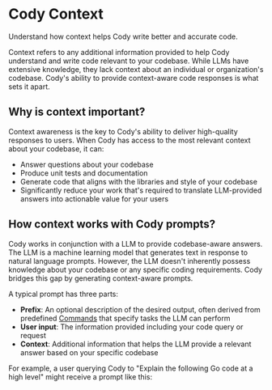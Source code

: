 # Cody Context

<p class="subtitle">Understand how context helps Cody write better and accurate code.</p>

Context refers to any additional information provided to help Cody understand and write code relevant to your codebase. While LLMs have extensive knowledge, they lack context about an individual or organization's codebase. Cody's ability to provide context-aware code responses is what sets it apart.

## Why is context important?

Context awareness is the key to Cody's ability to deliver high-quality responses to users. When Cody has access to the most relevant context about your codebase, it can:

- Answer questions about your codebase
- Produce unit tests and documentation
- Generate code that aligns with the libraries and style of your codebase
- Significantly reduce your work that's required to translate LLM-provided answers into actionable value for your users

## How context works with Cody prompts?

Cody works in conjunction with a LLM to provide codebase-aware answers. The LLM is a machine learning model that generates text in response to natural language prompts. However, the LLM doesn't inherently possess knowledge about your codebase or any specific coding requirements. Cody bridges this gap by generating context-aware prompts.

A typical prompt has three parts:

- **Prefix**: An optional description of the desired output, often derived from predefined [Commands](./../../capabilities.md#commands) that specify tasks the LLM can perform
- **User input**: The information provided including your code query or request
- **Context**: Additional information that helps the LLM provide a relevant answer based on your specific codebase

For example, a user querying Cody to "Explain the following Go code at a high level" might receive a prompt like this:
